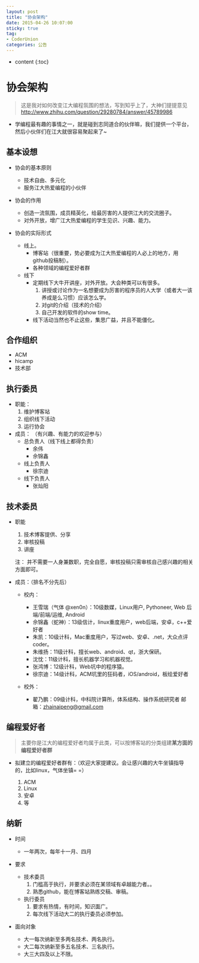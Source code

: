 ```yaml
---
layout: post
title: "协会架构"
date: 2015-04-26 10:07:00
sticky: true
tag: 
- CoderUnion
categories: 公告
---
```


* content
{:toc}

# 协会架构
>这是我对如何改变江大编程氛围的想法，写到知乎上了，大神们提提意见
>http://www.zhihu.com/question/29280784/answer/45789986

- 学编程最有趣的事情之一，就是碰到志同道合的伙伴嘛，我们提供一个平台，然后小伙伴们在江大就很容易聚起来了~

## 基本设想
- 协会的基本原则
	- 技术自由、多元化
	- 服务江大热爱编程的小伙伴

- 协会的作用
	- 创造一流氛围，成员精英化，给最厉害的人提供江大的交流圈子。
	- 对外开放，增广江大热爱编程的学生见识、兴趣、能力。

- 协会的实际形式
	- 线上。
		- 博客站（很重要，势必要成为江大热爱编程的人必上的地方，用github投稿制）。
		- 各种领域的编程爱好者群
	- 线下
		- 定期线下大牛开讲座，对外开放。大会种类可以有很多。
			1. 讲授或讨论作为一名想要成为厉害的程序员的人大学（或者大一该养成是么习惯）应该怎么学。
			2. 对git的介绍（技术的介绍）
			3. 自己开发的软件的show time。
		- 线下活动当然也不止这些，集思广益，并且不能僵化。

## 合作组织
- ACM
- hicamp
- 技术部

## 执行委员
- 职能：
	1. 维护博客站
	2. 组织线下活动
	3. 运行协会
- 成员：
（有兴趣、有能力的欢迎参与）
	- 总负责人（线下线上都得负责）
		- 余伟
		- 佘锦鑫
	- 线上负责人
		- 徐宗迪
	- 线下负责人
		- 张灿阳
	


## 技术委员
- 职能
	1. 技术博客提供、分享
	2. 审核投稿
	3. 讲座
	
	注： 并不需要一人身兼数职，完全自愿，审核投稿只需审核自己感兴趣的相关方面即可。
- 成员：（排名不分先后）
	- 校内：
		- 王雪瑞（气体 @xen0n）：10级数媒，Linux用户, Pythoneer, Web 后端/前端/运维, Android
		- 佘锦鑫（蛇神）：13级信计，linux重度用户，web后端，安卓，c++爱好者
		- 朱凯：10级计科，Mac重度用户，写过web、安卓、.net，大众点评coder。
		- 朱维扬：11级计科，擅长web、android、qt，浙大保研。
		- 沈忱：11级计科，擅长机器学习和机器视觉。
		- 张鸿博：12级计科，Web坑中的程序猿。
		- 徐宗迪：14级计科，ACM坑里的狂码者，iOS/android，板绘爱好者	

	- 校外：
		- 翟乃鹏：09级计科，中科院计算所，体系结构、操作系统研究者 邮箱：zhainaipeng@gmail.com

## 编程爱好者

> 主要你是江大的编程爱好者均属于此类，可以按博客站的分类组建**某方面的编程爱好者群**

- 拟建立的编程爱好者群有：（欢迎大家提建议。会让感兴趣的大牛坐镇指导的，比如linux，气体坐镇= =）

	1. ACM
	2. Linux
	3. 安卓
	4. 等 



## 纳新
- 时间
	- 一年两次，每年十一月、四月

- 要求
	- 技术委员
		1. 门槛高于执行，并要求必须在某领域有卓越能力者。。
		2. 熟悉github，能在博客站熟练交稿、审稿。
	- 执行委员
		1. 要求有热情，有时间，知识面广。
		2. 每次线下活动大二的执行委员必须参加。
	
- 面向对象
	- 大一每次纳新至多两名技术、两名执行。
	- 大二每次纳新至多五名技术、三名执行。
	- 大三大四及以上不限。


